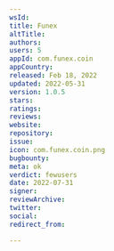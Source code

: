 ```yaml
---
wsId: 
title: Funex
altTitle: 
authors: 
users: 5
appId: com.funex.coin
appCountry: 
released: Feb 18, 2022
updated: 2022-05-31
version: 1.0.5
stars: 
ratings: 
reviews: 
website: 
repository: 
issue: 
icon: com.funex.coin.png
bugbounty: 
meta: ok
verdict: fewusers
date: 2022-07-31
signer: 
reviewArchive: 
twitter: 
social: 
redirect_from: 

---
```


